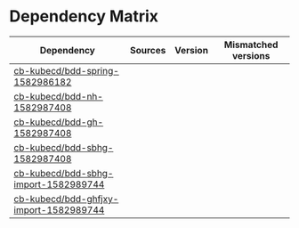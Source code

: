 # Dependency Matrix

Dependency | Sources | Version | Mismatched versions
---------- | ------- | ------- | -------------------
[cb-kubecd/bdd-spring-1582986182](https://github.com/cb-kubecd/bdd-spring-1582986182.git) |  | []() | 
[cb-kubecd/bdd-nh-1582987408](https://github.com/cb-kubecd/bdd-nh-1582987408.git) |  | []() | 
[cb-kubecd/bdd-gh-1582987408](https://github.com/cb-kubecd/bdd-gh-1582987408.git) |  | []() | 
[cb-kubecd/bdd-sbhg-1582987408](https://github.com/cb-kubecd/bdd-sbhg-1582987408.git) |  | []() | 
[cb-kubecd/bdd-sbhg-import-1582989744](https://github.com/cb-kubecd/bdd-sbhg-import-1582989744.git) |  | []() | 
[cb-kubecd/bdd-ghfjxy-import-1582989744](https://github.com/cb-kubecd/bdd-ghfjxy-import-1582989744.git) |  | []() | 
